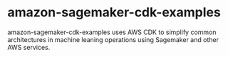 # amazon-sagemaker-cdk-examples
amazon-sagemaker-cdk-examples uses AWS CDK to simplify common architectures in machine leaning operations using Sagemaker and other AWS services.
